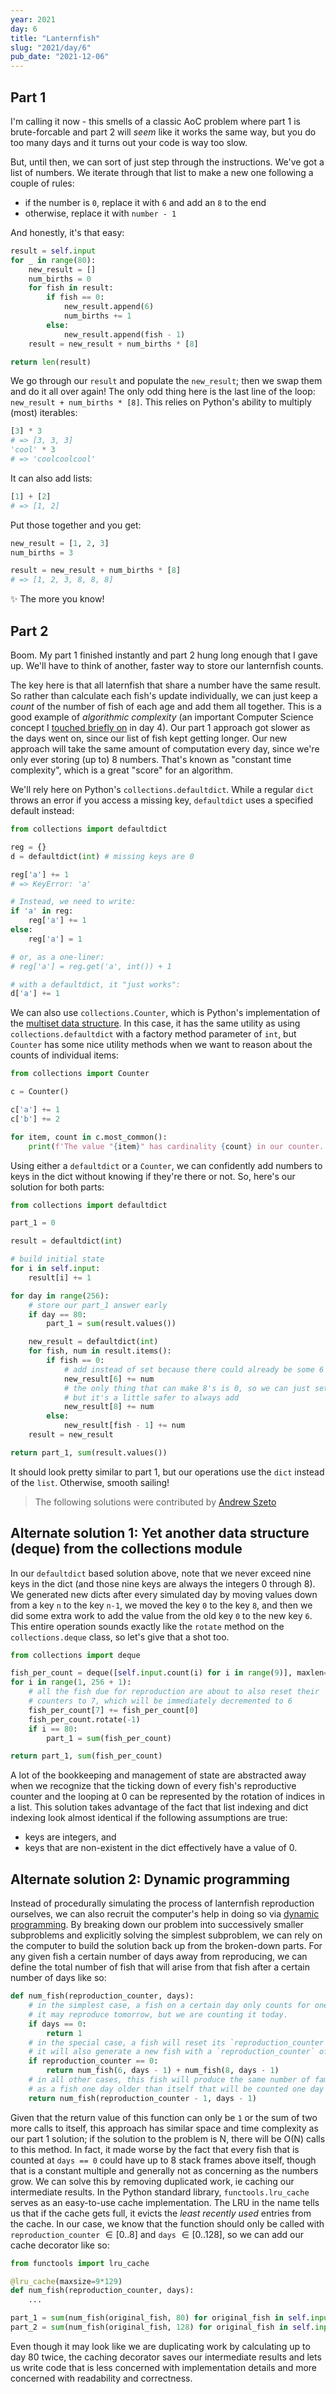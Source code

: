 ```yaml
---
year: 2021
day: 6
title: "Lanternfish"
slug: "2021/day/6"
pub_date: "2021-12-06"
---
```


## Part 1

I'm calling it now - this smells of a classic AoC problem where part 1 is brute-forcable and part 2 will _seem_ like it works the same way, but you do too many days and it turns out your code is way too slow.

But, until then, we can sort of just step through the instructions. We've got a list of numbers. We iterate through that list to make a new one following a couple of rules:

- if the number is `0`, replace it with `6` and add an `8` to the end
- otherwise, replace it with `number - 1`

And honestly, it's that easy:

```py
result = self.input
for _ in range(80):
    new_result = []
    num_births = 0
    for fish in result:
        if fish == 0:
            new_result.append(6)
            num_births += 1
        else:
            new_result.append(fish - 1)
    result = new_result + num_births * [8]

return len(result)
```

We go through our `result` and populate the `new_result`; then we swap them and do it all over again! The only odd thing here is the last line of the loop: `new_result + num_births * [8]`. This relies on Python's ability to multiply (most) iterables:

```py
[3] * 3
# => [3, 3, 3]
'cool' * 3
# => 'coolcoolcool'
```

It can also add lists:

```py
[1] + [2]
# => [1, 2]
```

Put those together and you get:

```py
new_result = [1, 2, 3]
num_births = 3

result = new_result + num_births * [8]
# => [1, 2, 3, 8, 8, 8]
```

:sparkles: The more you know!

## Part 2

Boom. My part 1 finished instantly and part 2 hung long enough that I gave up. We'll have to think of another, faster way to store our lanternfish counts.

The key here is that all laternfish that share a number have the same result. So rather than calculate each fish's update individually, we can just keep a _count_ of the number of fish of each age and add them all together. This is a good example of _algorithmic complexity_ (an important Computer Science concept I [touched briefly on](https://github.com/xavdid/advent-of-code/tree/main/solutions/2021/day_04) in day 4). Our part 1 approach got slower as the days went on, since our list of fish kept getting longer. Our new approach will take the same amount of computation every day, since we're only ever storing (up to) 8 numbers. That's known as "constant time complexity", which is a great "score" for an algorithm.

We'll rely here on Python's `collections.defaultdict`. While a regular `dict` throws an error if you access a missing key, `defaultdict` uses a specified default instead:

```py
from collections import defaultdict

reg = {}
d = defaultdict(int) # missing keys are 0

reg['a'] += 1
# => KeyError: 'a'

# Instead, we need to write:
if 'a' in reg:
    reg['a'] += 1
else:
    reg['a'] = 1

# or, as a one-liner:
# reg['a'] = reg.get('a', int()) + 1

# with a defaultdict, it "just works":
d['a'] += 1
```

We can also use `collections.Counter`, which is Python's implementation of the [multiset data structure](https://en.wikipedia.org/wiki/Multiset). In this case, it has the same utility as using `collections.defaultdict` with a factory method parameter of `int`, but `Counter` has some nice utility methods when we want to reason about the counts of individual items:

```py
from collections import Counter

c = Counter()

c['a'] += 1
c['b'] += 2

for item, count in c.most_common():
    print(f'The value "{item}" has cardinality {count} in our counter.')
```

Using either a `defaultdict` or a `Counter`, we can confidently add numbers to keys in the dict without knowing if they're there or not. So, here's our solution for both parts:

```py
from collections import defaultdict

part_1 = 0

result = defaultdict(int)

# build initial state
for i in self.input:
    result[i] += 1

for day in range(256):
    # store our part_1 answer early
    if day == 80:
        part_1 = sum(result.values())

    new_result = defaultdict(int)
    for fish, num in result.items():
        if fish == 0:
            # add instead of set because there could already be some 6's
            new_result[6] += num
            # the only thing that can make 8's is 0, so we can just set.
            # but it's a little safer to always add
            new_result[8] += num
        else:
            new_result[fish - 1] += num
    result = new_result

return part_1, sum(result.values())
```

It should look pretty similar to part 1, but our operations use the `dict` instead of the `list`. Otherwise, smooth sailing!

> The following solutions were contributed by [Andrew Szeto](https://github.com/jabagawee)

## Alternate solution 1: Yet another data structure (deque) from the collections module

In our `defaultdict` based solution above, note that we never exceed nine keys in the dict (and those nine keys are always the integers 0 through 8). We generated new dicts after every simulated day by moving values down from a key `n` to the key `n-1`, we moved the key `0` to the key `8`, and then we did some extra work to add the value from the old key `0` to the new key `6`. This entire operation sounds exactly like the `rotate` method on the `collections.deque` class, so let's give that a shot too.

```py
from collections import deque

fish_per_count = deque([self.input.count(i) for i in range(9)], maxlen=9)
for i in range(1, 256 + 1):
    # all the fish due for reproduction are about to also reset their
    # counters to 7, which will be immediately decremented to 6
    fish_per_count[7] += fish_per_count[0]
    fish_per_count.rotate(-1)
    if i == 80:
        part_1 = sum(fish_per_count)

return part_1, sum(fish_per_count)
```

A lot of the bookkeeping and management of state are abstracted away when we recognize that the ticking down of every fish's reproductive counter and the looping at 0 can be represented by the rotation of indices in a list. This solution takes advantage of the fact that list indexing and dict indexing look almost identical if the following assumptions are true:

- keys are integers, and
- keys that are non-existent in the dict effectively have a value of 0.

## Alternate solution 2: Dynamic programming

Instead of procedurally simulating the process of lanternfish reproduction ourselves, we can also recruit the computer's help in doing so via [dynamic programming](https://en.wikipedia.org/wiki/Dynamic_programming). By breaking down our problem into successively smaller subproblems and explicitly solving the simplest subproblem, we can rely on the computer to build the solution back up from the broken-down parts. For any given fish a certain number of days away from reproducing, we can define the total number of fish that will arise from that fish after a certain number of days like so:

```py
def num_fish(reproduction_counter, days):
    # in the simplest case, a fish on a certain day only counts for one fish.
    # it may reproduce tomorrow, but we are counting it today.
    if days == 0:
        return 1
    # in the special case, a fish will reset its `reproduction_counter` back to 6.
    # it will also generate a new fish with a `reproduction_counter` of 8.
    if reproduction_counter == 0:
        return num_fish(6, days - 1) + num_fish(8, days - 1)
    # in all other cases, this fish will produce the same number of family members
    # as a fish one day older than itself that will be counted one day earlier.
    return num_fish(reproduction_counter - 1, days - 1)
```

Given that the return value of this function can only be `1` or the sum of two more calls to itself, this approach has similar space and time complexity as our part 1 solution; if the solution to the problem is N, there will be O(N) calls to this method. In fact, it made worse by the fact that every fish that is counted at `days == 0` could have up to 8 stack frames above itself, though that is a constant multiple and generally not as concerning as the numbers grow. We can solve this by removing duplicated work, ie caching our intermediate results. In the Python standard library, `functools.lru_cache` serves as an easy-to-use cache implementation. The LRU in the name tells us that if the cache gets full, it evicts the _least recently used_ entries from the cache. In our case, we know that the function should only be called with `reproduction_counter` $\in [0..8]$ and `days` $\in [0..128]$, so we can add our cache decorator like so:

```py
from functools import lru_cache

@lru_cache(maxsize=9*129)
def num_fish(reproduction_counter, days):
    ...

part_1 = sum(num_fish(original_fish, 80) for original_fish in self.input)
part_2 = sum(num_fish(original_fish, 128) for original_fish in self.input)
```

Even though it may look like we are duplicating work by calculating up to day 80 twice, the caching decorator saves our intermediate results and lets us write code that is less concerned with implementation details and more concerned with readability and correctness.
